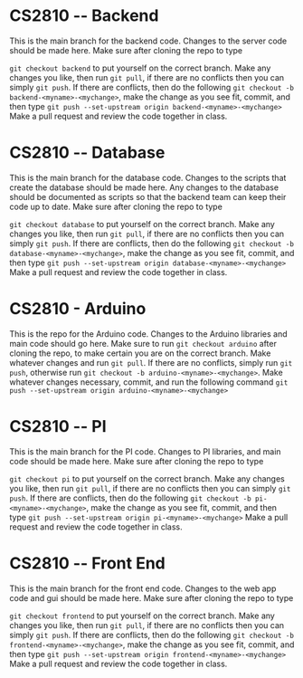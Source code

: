 # CS2810 -- Backend

This is the main branch for the backend code. Changes to the server code should be made here. Make sure after cloning the repo to type

`git checkout backend` to put yourself on the correct branch. Make any changes you like, then run `git pull`, if there are no conflicts then you can simply `git push`. If there are conflicts, then do the following `git checkout -b backend-<myname>-<mychange>`, make the change as you see fit, commit, and then type `git push --set-upstream origin backend-<myname>-<mychange>` Make a pull request and review the code together in class.

# CS2810 -- Database

This is the main branch for the database code. Changes to the scripts that create the database should be made here. Any changes to the database should be documented as scripts so that the backend team can keep their code up to date. Make sure after cloning the repo to type

`git checkout database` to put yourself on the correct branch. Make any changes you like, then run `git pull`, if there are no conflicts then you can simply `git push`. If there are conflicts, then do the following `git checkout -b database-<myname>-<mychange>`, make the change as you see fit, commit, and then type `git push --set-upstream origin database-<myname>-<mychange>` Make a pull request and review the code together in class.

# CS2810 - Arduino
This is the repo for the Arduino code. Changes to the Arduino libraries and main code should go here. Make sure to run `git checkout arduino` after cloning the repo, to make certain you are on the correct branch. Make whatever changes and run `git pull`. If there are no conflicts, simply run `git push`, otherwise run `git checkout -b arduino-<myname>-<mychange>`. Make whatever changes necessary, commit, and run the following command `git push --set-upstream origin arduino-<myname>-<mychange>`

# CS2810 -- PI

This is the main branch for the PI code. Changes to PI libraries, and main code should be made here. Make sure after cloning the repo to type

`git checkout pi` to put yourself on the correct branch. Make any changes you like, then run `git pull`, if there are no conflicts then you can simply `git push`. If there are conflicts, then do the following `git checkout -b pi-<myname>-<mychange>`, make the change as you see fit, commit, and then type `git push --set-upstream origin pi-<myname>-<mychange>` Make a pull request and review the code together in class.

# CS2810 -- Front End

This is the main branch for the front end code. Changes to the web app code and gui should be made here. Make sure after cloning the repo to type

`git checkout frontend` to put yourself on the correct branch. Make any changes you like, then run `git pull`, if there are no conflicts then you can simply `git push`. If there are conflicts, then do the following `git checkout -b frontend-<myname>-<mychange>`, make the change as you see fit, commit, and then type `git push --set-upstream origin frontend-<myname>-<mychange>` Make a pull request and review the code together in class.

